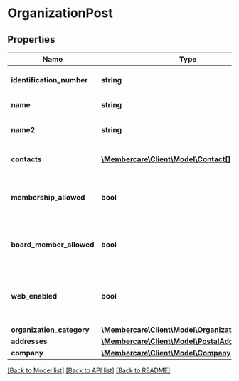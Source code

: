 # OrganizationPost

## Properties
Name | Type | Description | Notes
------------ | ------------- | ------------- | -------------
**identification_number** | **string** | The identification number of the Organization | [optional] 
**name** | **string** | The name of the Organization | [optional] 
**name2** | **string** | The second name of the Organization | [optional] 
**contacts** | [**\Membercare\Client\Model\Contact[]**](Contact.md) | List of contact information of the Organization | [optional] 
**membership_allowed** | **bool** | Indicates wether or not membership is allowed in the organization | [optional] 
**board_member_allowed** | **bool** | Indicates wether or not boardmembership is allowed in the organization | [optional] 
**web_enabled** | **bool** | Indicates if this organization should be used on publicly accessible websites | [optional] 
**organization_category** | [**\Membercare\Client\Model\OrganizationCategory**](OrganizationCategory.md) |  | [optional] 
**addresses** | [**\Membercare\Client\Model\PostalAddress[]**](PostalAddress.md) | Addresses | [optional] 
**company** | [**\Membercare\Client\Model\Company**](Company.md) |  | [optional] 

[[Back to Model list]](../../README.md#documentation-for-models) [[Back to API list]](../../README.md#documentation-for-api-endpoints) [[Back to README]](../../README.md)

